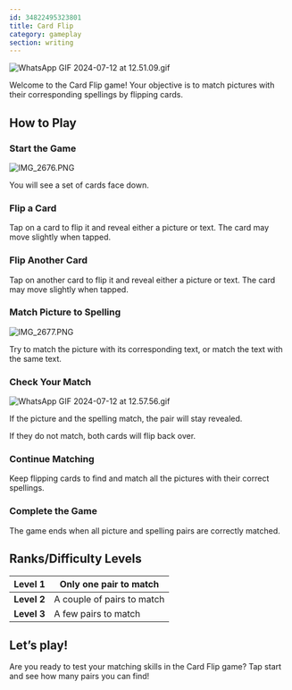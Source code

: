 ```yaml
---
id: 34822495323801
title: Card Flip
category: gameplay
section: writing
---
```

![WhatsApp GIF 2024-07-12 at 12.51.09.gif](https://help.studycat.com/hc/article_attachments/34968069193497)

Welcome to the Card Flip game! Your objective is to match pictures with their corresponding spellings by flipping cards.

How to Play
-----------

### Start the Game

![IMG_2676.PNG](https://help.studycat.com/hc/article_attachments/34822508065177)

You will see a set of cards face down.

### Flip a Card

Tap on a card to flip it and reveal either a picture or text. The card may move slightly when tapped.

### Flip Another Card

Tap on another card to flip it and reveal either a picture or text. The card may move slightly when tapped.

### Match Picture to Spelling

![IMG_2677.PNG](https://help.studycat.com/hc/article_attachments/34822508072729)

Try to match the picture with its corresponding text, or match the text with the same text.

### Check Your Match

![WhatsApp GIF 2024-07-12 at 12.57.56.gif](https://help.studycat.com/hc/article_attachments/34968069197081)

If the picture and the spelling match, the pair will stay revealed.

If they do not match, both cards will flip back over.

### Continue Matching

Keep flipping cards to find and match all the pictures with their correct spellings.

### Complete the Game

The game ends when all picture and spelling pairs are correctly matched.

Ranks/Difficulty Levels
-----------------------

| **Level 1** | Only one pair to match |
| --- | --- |
| **Level 2** | A couple of pairs to match |
| **Level 3** | A few pairs to match |

Let’s play!
-----------

Are you ready to test your matching skills in the Card Flip game? Tap start and see how many pairs you can find!